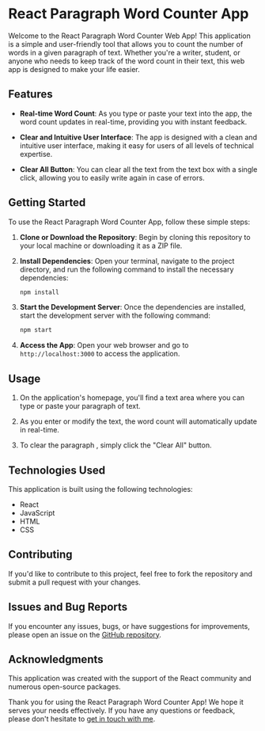 # React Paragraph Word Counter App

Welcome to the React Paragraph Word Counter Web App! This application is a simple and user-friendly tool that allows you to count the number of words in a given paragraph of text. Whether you're a writer, student, or anyone who needs to keep track of the word count in their text, this web app is designed to make your life easier.

## Features

- **Real-time Word Count**: As you type or paste your text into the app, the word count updates in real-time, providing you with instant feedback.

- **Clear and Intuitive User Interface**: The app is designed with a clean and intuitive user interface, making it easy for users of all levels of technical expertise.

- **Clear All Button**: You can clear all the text from the text box with a single click, allowing you to easily write again in case of errors.

## Getting Started

To use the React Paragraph Word Counter App, follow these simple steps:

1. **Clone or Download the Repository**: Begin by cloning this repository to your local machine or downloading it as a ZIP file.

2. **Install Dependencies**: Open your terminal, navigate to the project directory, and run the following command to install the necessary dependencies:

   ```bash
   npm install
   ```

3. **Start the Development Server**: Once the dependencies are installed, start the development server with the following command:

   ```bash
   npm start
   ```

4. **Access the App**: Open your web browser and go to `http://localhost:3000` to access the application.

## Usage

1. On the application's homepage, you'll find a text area where you can type or paste your paragraph of text.

2. As you enter or modify the text, the word count will automatically update in real-time.

3. To clear the paragraph , simply click the "Clear All" button.

## Technologies Used

This application is built using the following technologies:

- React
- JavaScript
- HTML
- CSS

## Contributing

If you'd like to contribute to this project, feel free to fork the repository and submit a pull request with your changes.

## Issues and Bug Reports

If you encounter any issues, bugs, or have suggestions for improvements, please open an issue on the [GitHub repository](https://github.com/AswinPKumar01/Word-Counter/issues).

## Acknowledgments

This application was created with the support of the React community and numerous open-source packages.

Thank you for using the React Paragraph Word Counter App! We hope it serves your needs effectively. If you have any questions or feedback, please don't hesitate to [get in touch with me](https://linktr.ee/aswinpkumar).
